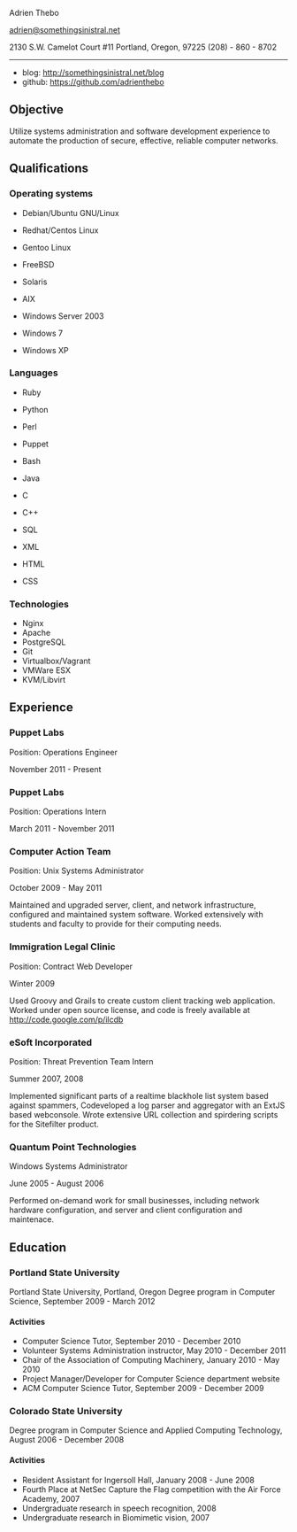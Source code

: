 Adrien Thebo

adrien@somethingsinistral.net

2130 S.W. Camelot Court #11
Portland, Oregon, 97225
(208) - 860 - 8702

- - -

  * blog: http://somethingsinistral.net/blog
  * github: https://github.com/adrienthebo

Objective
---------

Utilize systems administration and software development experience to automate
the production of secure, effective, reliable computer networks.

Qualifications
--------------

### Operating systems

  * Debian/Ubuntu GNU/Linux
  * Redhat/Centos Linux
  * Gentoo Linux

  * FreeBSD
  * Solaris
  * AIX

  * Windows Server 2003
  * Windows 7
  * Windows XP

### Languages

  * Ruby
  * Python
  * Perl

  * Puppet
  * Bash

  * Java
  * C
  * C++

  * SQL
  * XML

  * HTML
  * CSS

### Technologies

  * Nginx
  * Apache
  * PostgreSQL
  * Git
  * Virtualbox/Vagrant
  * VMWare ESX
  * KVM/Libvirt

Experience
----------

### Puppet Labs

Position: Operations Engineer

November 2011 - Present

### Puppet Labs

Position: Operations Intern

March 2011 - November 2011


### Computer Action Team

Position: Unix Systems Administrator

October 2009 - May 2011

  Maintained and upgraded server, client, and network infrastructure, configured
  and maintained system software. Worked extensively with students and faculty to
  provide for their computing needs.

### Immigration Legal Clinic

Position: Contract Web Developer

Winter 2009

  Used Groovy and Grails to create custom client tracking web application.
  Worked under open source license, and code is freely available at http://code.google.com/p/ilcdb

### eSoft Incorporated

Position: Threat Prevention Team Intern

Summer 2007, 2008

Implemented significant parts of a realtime blackhole list system based
against spammers, Codeveloped a log parser and aggregator with an ExtJS
based webconsole. Wrote extensive URL collection and spirdering
scripts for the Sitefilter product.

### Quantum Point Technologies

Windows Systems Administrator

June 2005 - August 2006

  Performed on-demand work for small businesses, including network hardware
  configuration, and server and client configuration and maintenace.

Education
---------

### Portland State University

Portland State University, Portland, Oregon
Degree program in Computer Science, September 2009 - March 2012

#### Activities

  * Computer Science Tutor, September 2010 - December 2010
  * Volunteer Systems Administration instructor, May 2010 - December 2011
  * Chair of the Association of Computing Machinery, January 2010 - May 2010
  * Project Manager/Developer for Computer Science department website
  * ACM Computer Science Tutor, September 2009 - December 2009

### Colorado State University

Degree program in Computer Science and Applied Computing Technology, August 2006 - December 2008

#### Activities

  * Resident Assistant for Ingersoll Hall, January 2008 - June 2008
  * Fourth Place at NetSec Capture the Flag competition with the Air Force Academy, 2007
  * Undergraduate research in speech recognition, 2008
  * Undergraduate research in Biomimetic vision, 2007

